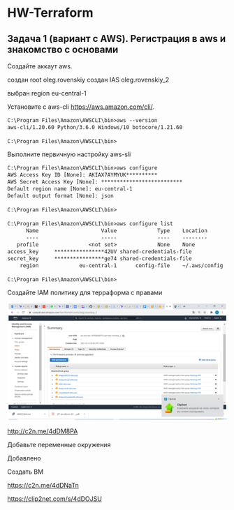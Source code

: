 # HW-Terraform

##  Задача 1 (вариант с AWS). Регистрация в aws и знакомство с основами

Создайте аккаут aws.

создан root oleg.rovenskiy
создан IAS oleg.rovenskiy_2

выбран region eu-central-1

Установите c aws-cli https://aws.amazon.com/cli/.

    C:\Program Files\Amazon\AWSCLI\bin>aws --version
    aws-cli/1.20.60 Python/3.6.0 Windows/10 botocore/1.21.60
    
    C:\Program Files\Amazon\AWSCLI\bin>

Выполните первичную настройку aws-sli

    C:\Program Files\Amazon\AWSCLI\bin>aws configure
    AWS Access Key ID [None]: AKIAX7AYMYUK**********
    AWS Secret Access Key [None]: **************************
    Default region name [None]: eu-central-1
    Default output format [None]: json
    
    C:\Program Files\Amazon\AWSCLI\bin>
    
    C:\Program Files\Amazon\AWSCLI\bin>aws configure list
          Name                    Value             Type    Location
          ----                    -----             ----    --------
       profile                <not set>             None    None
    access_key     ****************42UV shared-credentials-file
    secret_key     ****************ge74 shared-credentials-file
        region             eu-central-1      config-file    ~/.aws/config
    
    C:\Program Files\Amazon\AWSCLI\bin>


Создайте IAM политику для терраформа c правами

![права](https://github.com/olegrovenskiy/HW-Terraform/blob/main/%D0%BF%D1%80%D0%B0%D0%B2%D0%B0.png)

http://c2n.me/4dDM8PA

Добавьте переменные окружения

Добавлено

Создать ВМ

https://c2n.me/4dDNaTn

https://clip2net.com/s/4dDOJSU
